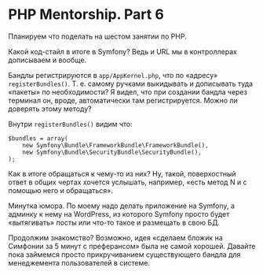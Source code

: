 # PHP Mentorship. Part 6

Планируем что поделать на шестом занятии по PHP.

Какой код-стайл в итоге в Symfony? Ведь и URL мы в контроллерах дописываем и вообще.

Бандлы регистрируются в `app/AppKernel.php`, что по «адресу» `registerBundles()`. Т. е. самому ручками выкидывать и дописывать туда «пакеты» по необходимости? Я видел, что при создании бандла через терминал он, вроде, автоматически там регистрируется. Можно ли доверять этому методу?

Внутри `registerBundles()` видим что:

```
$bundles = array(
    new Symfony\Bundle\FrameworkBundle\FrameworkBundle(),
    new Symfony\Bundle\SecurityBundle\SecurityBundle(),
);
```

Как в итоге обращаться к чему-то из них? Ну, такой, поверхостный ответ в общих чертах хочется услышать, например, «есть метод N и с помощью него и обращаться».

Минутка юмора. По моему надо делать приложение на Symfony, а админку к нему на WordPress, из которого Symfony просто будет «вытягивать» посты или что-то такое и размещать в свою БД.

Продолжим знакомство? Возможно, идея «сделаем бложик на Симфонии за 5 минут с преферансом» была не самой хорошей. Давайте пока займемся просто прикручиванием существующего бандла для менеджемента пользователей в системе.
